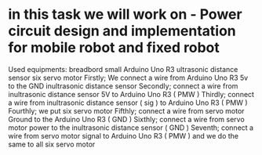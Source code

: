 # in this task we will work on - Power circuit design and implementation for mobile robot and fixed robot
Used equipments: 
breadbord small
Arduino Uno R3
ultrasonic distance sensor
six servo motor 
Firstly; We connect a wire from Arduino Uno R3 5v to the GND inultrasonic distance sensor 
Secondly; connect a wire from inultrasonic distance sensor 5V to Arduino Uno R3 ( PMW )
Thirdly; connect a wire from inultrasonic distance sensor ( sig ) to Arduino Uno R3 ( PMW )
Fourthly; we put six servo motor 
Fifthly; connect a wire from servo motor Ground to the Arduino Uno R3 ( GND )
Sixthly; connect a wire from servo motor power to the inultrasonic distance sensor ( GND )
Seventh; connect a wire from servo motor signal to Arduino Uno R3 ( PMW )
and we do the same to all six servo motor 
